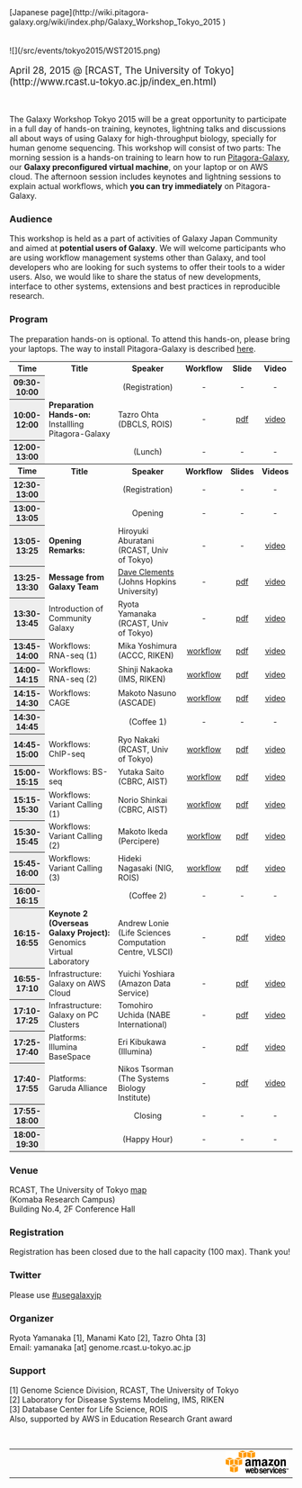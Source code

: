 <div class='right'>
[Japanese page](http://wiki.pitagora-galaxy.org/wiki/index.php/Galaxy_Workshop_Tokyo_2015 )
</div>
<br /><br />
<div class='center'>
![](/src/events/tokyo2015/WST2015.png)
<br /><br />
<span style="font-size: larger;"> April 28, 2015 @ [RCAST, The University of Tokyo](http://www.rcast.u-tokyo.ac.jp/index_en.html) </span>
</div>

<br /><br />
The Galaxy Workshop Tokyo 2015 will be a great opportunity to participate in a full day of hands-on training, keynotes, lightning talks and discussions all about ways of using Galaxy for high-throughput biology, specially for human genome sequencing. This workshop will consist of two parts: The morning session is a hands-on training to learn how to run [Pitagora-Galaxy](http://www.pitagora-galaxy.org/about_en), our **Galaxy preconfigured virtual machine**, on your laptop or on AWS cloud. The afternoon session includes keynotes and lightning sessions to explain actual workflows, which **you can try immediately** on Pitagora-Galaxy.

### Audience

This workshop is held as a part of activities of Galaxy Japan Community and aimed at **potential users of Galaxy**. We will welcome participants who are using workflow management systems other than Galaxy, and tool developers who are looking for such systems to offer their tools to a wider users. Also, we would like to share the status of new developments, interface to other systems, extensions and best practices in reproducible research.

### Program

The preparation hands-on is optional. To attend this hands-on, please bring your laptops. The way to install Pitagora-Galaxy is described [here](http://www.pitagora-galaxy.org/download).

<table>
  <tr>
    <th style=" width: 12%;"> Time</th>
    <th style=" width: 35%;"> Title</th>
    <th style=" width: 35%;"> Speaker </th>
    <th> Workflow</th>
    <th> Slide </th>
    <th> Video </th>
  </tr>
  <tr>
    <th style=" background: #eee;"> 09:30-10:00</th>
    <td> </td>
    <td style=" text-align: center;"> (Registration)</td>
    <td style=" text-align: center;"> - </td>
    <td style=" text-align: center;"> - </td>
    <td style=" text-align: center;"> - </td>
  </tr>
  <tr>
    <th style=" background: #eee;"> 10:00-12:00</th>
    <td style=" text-align: left;"> <strong>Preparation Hands-on:</strong><br />Installling Pitagora-Galaxy </td>
    <td style=" text-align: left;"> Tazro Ohta (DBCLS, ROIS) </td>
    <td style=" text-align: center;"> -</td>
    <td style=" text-align: center;"> <a href='http://g86.dbcls.jp/~iNut/dono/galaxy_workshop_tokyo_2015_hands-on.compressed.pdf'>pdf</a></td>
    <td style=" text-align: center;"> <a href='https://www.youtube.com/watch?v=CxO3Mt3DHlo&index=1&list=PL0uaKHgcG00YHACvSNK2R4xeFRKHVsxk8'>video</a></td>
  </tr>
  <tr>
    <th style=" background: #eee;"> 12:00-13:00</th>
    <td> </td>
    <td style=" text-align: center;"> (Lunch) </td>
    <td style=" text-align: center;"> - </td>
    <td style=" text-align: center;"> - </td>
    <td style=" text-align: center;"> - </td>
  </tr>
  <tr>
    <th> Time</th>
    <th> Title</th>
    <th> Speaker</th>
    <th> Workflow</th>
    <th> Slides </th>
    <th> Videos </th>
  </tr>
  <tr>
    <th style=" background: #eee;"> 12:30-13:00</th>
    <td> </td>
    <td style=" text-align: center;"> (Registration)</td>
    <td style=" text-align: center;"> - </td>
    <td style=" text-align: center;"> - </td>
    <td style=" text-align: center;"> - </td>
  </tr>
  <tr>
    <th style=" background: #eee;"> 13:00-13:05</th>
    <td> </td>
    <td style=" text-align: center;"> Opening</td>
    <td style=" text-align: center;"> - </td>
    <td style=" text-align: center;"> - </td>
    <td style=" text-align: center;"> - </td>
  </tr>
  <tr>
    <th style=" background: #eee;"> 13:05-13:25</th>
    <td style=" text-align: left;"> <strong>Opening Remarks:</strong></td>
    <td style=" text-align: left;"> Hiroyuki Aburatani (RCAST, Univ of Tokyo)</td>
    <td style=" text-align: center;"> -</td>
    <td style=" text-align: center;"> -</td>
    <td style=" text-align: center;"> <a href='https://www.youtube.com/watch?v=9Gqec0grJvk&index=2&list=PL0uaKHgcG00YHACvSNK2R4xeFRKHVsxk8'>video</a></td>
  </tr>
  <tr>
    <th style=" background: #eee;"> 13:25-13:30</th>
    <td style=" text-align: left;"> <strong>Message from Galaxy Team</strong></td>
    <td style=" text-align: left;"> <a href='/src/people/dave-clements/index.md'>Dave Clements</a> (Johns Hopkins University)</td>
    <td style=" text-align: center;"> -</td>
    <td style=" text-align: center;"> <a href='PLACEHOLDER_ATTACHMENT_URL/src/documents/presentations/2015_TokyoWorkshop_Clements.pdf'>pdf</a> </td>
    <td style=" text-align: center;"> <a href='https://www.youtube.com/watch?v=0et9a7UATlM&index=4&list=PL0uaKHgcG00YHACvSNK2R4xeFRKHVsxk8'>video</a></td>
  </tr>
  <tr>
    <th style=" background: #eee;"> 13:30-13:45</th>
    <td style=" text-align: left;"> Introduction of Community Galaxy</td>
    <td style=" text-align: left;"> Ryota Yamanaka (RCAST, Univ of Tokyo)</td>
    <td style=" text-align: center;"> - </td>
    <td style=" text-align: center;"> <a href='http://download.pitagora-galaxy.org/data/document/GWT2015_Yamanaka.pdf'>pdf</a> </td>
    <td style=" text-align: center;"> <a href='https://www.youtube.com/watch?v=RkrODiV2cZc&index=3&list=PL0uaKHgcG00YHACvSNK2R4xeFRKHVsxk8'>video</a> </td>
  </tr>
  <tr>
    <th style=" background: #eee;"> 13:45-14:00</th>
    <td style=" text-align: left;"> Workflows: RNA-seq (1)</td>
    <td style=" text-align: left;"> Mika Yoshimura (ACCC, RIKEN)</td>
    <td style=" text-align: center;"> <a href='http://wiki.pitagora-galaxy.org/wiki/index.php/Workflow_RNA-seq_02'>workflow</a></td>
    <td style=" text-align: center;"> <a href='http://download.pitagora-galaxy.org/data/document/GWT2015_Yoshimura.pdf'>pdf</a> </td>
    <td style=" text-align: center;"> <a href='https://www.youtube.com/watch?v=FZjcusQqkpA&list=PL0uaKHgcG00YHACvSNK2R4xeFRKHVsxk8&index=5'>video</a> </td>
  </tr>
  <tr>
    <th style=" background: #eee;"> 14:00-14:15</th>
    <td style=" text-align: left;"> Workflows: RNA-seq (2)</td>
    <td style=" text-align: left;"> Shinji Nakaoka (IMS, RIKEN)</td>
    <td style=" text-align: center;"> <a href='http://wiki.pitagora-galaxy.org/wiki/index.php/Workflow_RNA-seq_03'>workflow</a></td>
    <td style=" text-align: center;"> <a href='http://download.pitagora-galaxy.org/data/document/GWT2015_Nakaoka.pdf'>pdf</a></td>
    <td style=" text-align: center;"> <a href='https://www.youtube.com/watch?v=iUGmQg31rVU&list=PL0uaKHgcG00YHACvSNK2R4xeFRKHVsxk8&index=6'>video</a></td>
  </tr>
  <tr>
    <th style=" background: #eee;"> 14:15-14:30</th>
    <td style=" text-align: left;"> Workflows: CAGE</td>
    <td style=" text-align: left;"> Makoto Nasuno (ASCADE)</td>
    <td style=" text-align: center;"> <a href='http://wiki.pitagora-galaxy.org/wiki/index.php/Workflow_CAGE_01'>workflow</a></td>
    <td style=" text-align: center;"> <a href='http://download.pitagora-galaxy.org/data/document/GWT2015_Nasuno.pdf'>pdf</a></td>
    <td style=" text-align: center;"> <a href='https://www.youtube.com/watch?v=XIem5qnqqn8&index=7&list=PL0uaKHgcG00YHACvSNK2R4xeFRKHVsxk8'>video</a></td>
  </tr>
  <tr>
    <th style=" background: #eee;"> 14:30-14:45</th>
    <td> </td>
    <td style=" text-align: center;"> (Coffee 1)</td>
    <td style=" text-align: center;"> -</td>
    <td style=" text-align: center;"> -</td>
    <td style=" text-align: center;"> -</td>
  </tr>
  <tr>
    <th style=" background: #eee;"> 14:45-15:00</th>
    <td style=" text-align: left;"> Workflows: ChIP-seq</td>
    <td style=" text-align: left;"> Ryo Nakaki (RCAST, Univ of Tokyo)</td>
    <td style=" text-align: center;"> <a href='http://wiki.pitagora-galaxy.org/wiki/index.php/Workflow_ChIP-seq_03'>workflow</a></td>
    <td style=" text-align: center;"> <a href='http://download.pitagora-galaxy.org/data/document/GWT2015_Nakaki.pdf'>pdf</a></td>
    <td style=" text-align: center;"> <a href='https://www.youtube.com/watch?v=XQiwWqRHEOA&list=PL0uaKHgcG00YHACvSNK2R4xeFRKHVsxk8&index=8'>video</a></td>
  </tr>
  <tr>
    <th style=" background: #eee;"> 15:00-15:15</th>
    <td style=" text-align: left;"> Workflows: BS-seq</td>
    <td style=" text-align: left;"> Yutaka Saito (CBRC, AIST)</td>
    <td style=" text-align: center;"> <a href='http://wiki.pitagora-galaxy.org/wiki/index.php/Workflow_BS-seq_01'>workflow</a></td>
    <td style=" text-align: center;"> <a href='http://download.pitagora-galaxy.org/data/document/GWT2015_Saito.pdf'>pdf</a></td>
    <td style=" text-align: center;"> <a href='https://www.youtube.com/watch?v=F3f2tLiZkFY&list=PL0uaKHgcG00YHACvSNK2R4xeFRKHVsxk8&index=9'>video</a></td>
  </tr>
  <tr>
    <th style=" background: #eee;"> 15:15-15:30</th>
    <td style=" text-align: left;"> Workflows: Variant Calling (1)</td>
    <td style=" text-align: left;"> Norio Shinkai (CBRC, AIST)</td>
    <td style=" text-align: center;"> <a href='http://wiki.pitagora-galaxy.org/wiki/index.php/Workflow_Variant_Calling_01'>workflow</a></td>
    <td style=" text-align: center;"> <a href='http://download.pitagora-galaxy.org/data/document/GWT2015_Shinkai.pdf'>pdf</a></td>
    <td style=" text-align: center;"> <a href='https://www.youtube.com/watch?v=6KsMJhoknhk&list=PL0uaKHgcG00YHACvSNK2R4xeFRKHVsxk8&index=10'>video</a></td>
  </tr>
  <tr>
    <th style=" background: #eee;"> 15:30-15:45</th>
    <td style=" text-align: left;"> Workflows: Variant Calling (2)</td>
    <td style=" text-align: left;"> Makoto Ikeda (Percipere)</td>
    <td style=" text-align: center;"> <a href='http://wiki.pitagora-galaxy.org/wiki/index.php/Workflow_Variant_Calling_02'>workflow</a></td>
    <td style=" text-align: center;"> <a href='http://download.pitagora-galaxy.org/data/document/GWT2015_Ikeda.pdf'>pdf</a></td>
    <td style=" text-align: center;"> <a href='https://www.youtube.com/watch?v=kvn_t0xp2T0&list=PL0uaKHgcG00YHACvSNK2R4xeFRKHVsxk8&index=11'>video</a></td>
  </tr>
  <tr>
    <th style=" background: #eee;"> 15:45-16:00</th>
    <td style=" text-align: left;"> Workflows: Variant Calling (3)</td>
    <td style=" text-align: left;"> Hideki Nagasaki (NIG, ROIS)</td>
    <td style=" text-align: center;"> <a href='http://wiki.pitagora-galaxy.org/wiki/index.php/Workflow_Variant_Calling_03'>workflow</a></td>
    <td style=" text-align: center;"> <a href='http://download.pitagora-galaxy.org/data/document/GMT2015_Nagasaki.pdf'>pdf</a></td>
    <td style=" text-align: center;"> <a href='https://www.youtube.com/watch?v=JhZWnYyTckM&list=PL0uaKHgcG00YHACvSNK2R4xeFRKHVsxk8&index=12'>video</a></td>
  </tr>
  <tr>
    <th style=" background: #eee;"> 16:00-16:15</th>
    <td> </td>
    <td style=" text-align: center;"> (Coffee 2)</td>
    <td style=" text-align: center;"> -</td>
    <td style=" text-align: center;"> -</td>
    <td style=" text-align: center;"> -</td>
  </tr>
  <tr>
    <th style=" background: #eee;"> 16:15-16:55</th>
    <td style=" text-align: left;"> <strong>Keynote 2 (Overseas Galaxy Project):</strong><br />Genomics Virtual Laboratory </td>
    <td style=" text-align: left;"> Andrew Lonie<br />(Life Sciences Computation Centre, VLSCI) </td>
    <td style=" text-align: center;"> -</td>
    <td style=" text-align: center;"> <a href='http://download.pitagora-galaxy.org/data/document/GWT2015_Lonie.pdf'>pdf</a></td>
    <td style=" text-align: center;"> <a href='https://www.youtube.com/watch?v=mZdrYIuVeTs&list=PL0uaKHgcG00YHACvSNK2R4xeFRKHVsxk8&index=13'>video</a></td>
  </tr>
  <tr>
    <th style=" background: #eee;"> 16:55-17:10</th>
    <td style=" text-align: left;"> Infrastructure: Galaxy on AWS Cloud</td>
    <td style=" text-align: left;"> Yuichi Yoshiara (Amazon Data Service)</td>
    <td style=" text-align: center;"> -</td>
    <td style=" text-align: center;"> <a href='http://yyoshiara-public.s3.amazonaws.com/AWS%20and%20Life%20Sciences%2020150428.pdf'>pdf</a></td>
    <td style=" text-align: center;"> <a href='https://www.youtube.com/watch?v=WcyfgQcC8bU&index=14&list=PL0uaKHgcG00YHACvSNK2R4xeFRKHVsxk8'>video</a></td>
  </tr>
  <tr>
    <th style=" background: #eee;"> 17:10-17:25</th>
    <td style=" text-align: left;"> Infrastructure: Galaxy on PC Clusters </td>
    <td style=" text-align: left;"> Tomohiro Uchida (NABE International)</td>
    <td style=" text-align: center;"> -</td>
    <td style=" text-align: center;"> <a href='http://download.pitagora-galaxy.org/data/document/GWT2015_Uchida.pdf'>pdf</a></td>
    <td style=" text-align: center;"> <a href='https://www.youtube.com/watch?v=8_zaViYTqts&list=PL0uaKHgcG00YHACvSNK2R4xeFRKHVsxk8&index=15'>video</a></td>
  </tr>
  <tr>
    <th style=" background: #eee;"> 17:25-17:40</th>
    <td style=" text-align: left;"> Platforms: Illumina BaseSpace</td>
    <td style=" text-align: left;"> Eri Kibukawa (Illumina)</td>
    <td style=" text-align: center;"> -</td>
    <td style=" text-align: center;"> <a href='http://download.pitagora-galaxy.org/data/document/GWT2015_Kibukawa.pdf'>pdf</a></td>
    <td style=" text-align: center;"> <a href='https://www.youtube.com/watch?v=xFIgpkGyCqQ&index=17&list=PL0uaKHgcG00YHACvSNK2R4xeFRKHVsxk8'>video</a></td>
  </tr>
  <tr>
    <th style=" background: #eee;"> 17:40-17:55</th>
    <td style=" text-align: left;"> Platforms: Garuda Alliance</td>
    <td style=" text-align: left;"> Nikos Tsorman (The Systems Biology Institute)</td>
    <td style=" text-align: center;"> -</td>
    <td style=" text-align: center;"> <a href='http://download.pitagora-galaxy.org/data/document/GWT2015_Tsorman.pdf'>pdf</a></td>
    <td style=" text-align: center;"> <a href='https://www.youtube.com/watch?v=GnsKsiX-Fdk&list=PL0uaKHgcG00YHACvSNK2R4xeFRKHVsxk8&index=16'>video</a> </td>
  </tr>
  <tr>
    <th style=" background: #eee;"> 17:55-18:00</th>
    <td> </td>
    <td style=" text-align: center;"> Closing </td>
    <td style=" text-align: center;"> - </td>
    <td style=" text-align: center;"> - </td>
    <td style=" text-align: center;"> - </td>
  </tr>
  <tr>
    <th style=" background: #eee;"> 18:00-19:30</th>
    <td> </td>
    <td style=" text-align: center;"> (Happy Hour) </td>
    <td style=" text-align: center;"> - </td>
    <td style=" text-align: center;"> - </td>
    <td style=" text-align: center;"> - </td>
  </tr>
</table>


### Venue

RCAST, The University of Tokyo [map](http://www.rcast.u-tokyo.ac.jp/home/access/index_en.html)<br />
(Komaba Research Campus)<br />
Building No.4, 2F Conference Hall

### Registration

Registration has been closed due to the hall capacity (100 max). Thank you!

### Twitter

Please use [#usegalaxyjp](https://twitter.com/search?f=realtime&q=%23usegalaxyjp&src=typd)

### Organizer

Ryota Yamanaka [1], Manami Kato [2], Tazro Ohta [3]<br />
Email: yamanaka [at] genome.rcast.u-tokyo.ac.jp

### Support

[1] Genome Science Division, RCAST, The University of Tokyo<br />
[2] Laboratory for Disease Systems Modeling, IMS, RIKEN<br />
[3] Database Center for Life Science, ROIS<br />
Also, supported by AWS in Education Research Grant award

<br />

<table>
  <tr>
    <td style=" text-align: center; width: 20%; border: none;"> <a href='http://www.rcast.u-tokyo.ac.jp/index_en.html'><img src="http://wiki.pitagora-galaxy.org/wiki/images/thumb/6/62/Logo_RCAST_trans.png/300px-Logo_RCAST_trans.png" alt="" width="150" /></a> </td>
    <td style=" text-align: center; width: 20%; border: none;"> <a href='http://www.ims.riken.jp/english/'><img src="http://wiki.pitagora-galaxy.org/wiki/images/thumb/3/34/Logo_IMS_trans.png/300px-Logo_IMS_trans.png" alt="" width="150" /></a> </td>
    <td style=" text-align: center; width: 20%; border: none;"> <a href='http://dbcls.rois.ac.jp/en/'><img src="http://wiki.pitagora-galaxy.org/wiki/images/thumb/6/61/Logo_DBCLS_trans.png/300px-Logo_DBCLS_trans.png" alt="" width="150" /></a> </td>
    <td style=" text-align: center; width: 20%; border: none;"> <a href='https://aws.amazon.com/'><img src="/src/images/logos/AWSLogo.png" alt="" width="150" /></a> </td>
  </tr>
</table>
